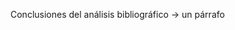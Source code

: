 <!-- Poner la explicación de cada modelo en la introducción -->

Conclusiones del análisis bibliográfico -> un párrafo

<!-- Poner título descripción en las aproximaciones -->

<!-- Cambiar los resultados a aprox4-2.txt -->

